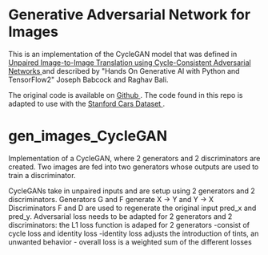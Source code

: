 # Generative Adversarial Network for Images

This is an implementation of the CycleGAN model that was defined in <a href = https://arxiv.org/abs/1703.10593> Unpaired Image-to-Image Translation using Cycle-Consistent Adversarial Networks </a> and described by "Hands On Generative AI with Python and TensorFlow2" Joseph Babcock and Raghav Bali. 

The original code is available on <a href="https://github.com/PacktPublishing/Hands-On-Generative-AI-with-Python-and-TensorFlow-2.git"> Github </a>. The code found in this repo is adapted to use with the <a href="https://www.kaggle.com/datasets/eduardo4jesus/stanford-cars-dataset?resource=download"> Stanford Cars Dataset </a>.

# gen_images_CycleGAN
Implementation of a CycleGAN, where 2 generators and 2 discriminators are created. Two images are fed into two generators whose outputs are used to train a discriminator. 

CycleGANs take in unpaired inputs and are setup using 2 generators and 2 discriminators.
Generators G and F generate X -> Y and Y -> X 
Discriminators F and D are used to regenerate the original input pred_x and pred_y.
Adversarial loss needs to be adapted for 2 generators and 2 discriminators: the L1 loss function is adaped for 2 generators
    -consist of cycle loss and identity loss
    -identity loss adjusts the introduction of tints, an unwanted behavior
    - overall loss is a weighted sum of the different losses
